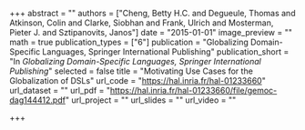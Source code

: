 +++
abstract = ""
authors = ["Cheng, Betty H.C. and Degueule, Thomas and Atkinson, Colin and Clarke, Siobhan and Frank, Ulrich and Mosterman, Pieter J. and Sztipanovits, Janos"]
date = "2015-01-01"
image_preview = ""
math = true
publication_types = ["6"]
publication = "Globalizing Domain-Specific Languages, Springer International Publishing"
publication_short = "In *Globalizing Domain-Specific Languages, Springer International Publishing*"
selected = false
title = "Motivating Use Cases for the Globalization of DSLs"
url_code = "https://hal.inria.fr/hal-01233660"
url_dataset = ""
url_pdf = "https://hal.inria.fr/hal-01233660/file/gemoc-dag144412.pdf"
url_project = ""
url_slides = ""
url_video = ""

+++
